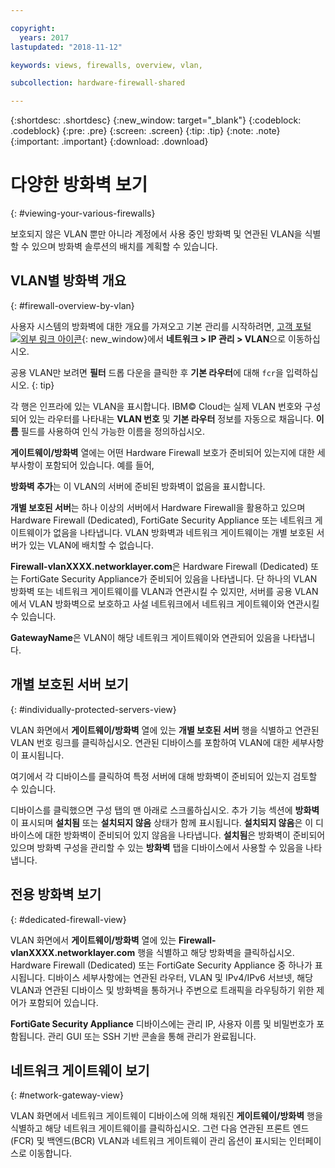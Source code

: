 ```yaml
---

copyright:
  years: 2017
lastupdated: "2018-11-12"

keywords: views, firewalls, overview, vlan,

subcollection: hardware-firewall-shared

---
```


{:shortdesc: .shortdesc}
{:new_window: target="_blank"}
{:codeblock: .codeblock}
{:pre: .pre}
{:screen: .screen}
{:tip: .tip}
{:note: .note}
{:important: .important}
{:download: .download}

# 다양한 방화벽 보기
{: #viewing-your-various-firewalls}

보호되지 않은 VLAN 뿐만 아니라 계정에서 사용 중인 방화벽 및 연관된 VLAN을 식별할 수 있으며 방화벽 솔루션의 배치를 계획할 수 있습니다.

## VLAN별 방화벽 개요
{: #firewall-overview-by-vlan}

사용자 시스템의 방화벽에 대한 개요를 가져오고 기본 관리를 시작하려면, [고객 포털 ![외부 링크 아이콘](../../icons/launch-glyph.svg "외부 링크 아이콘")](https://control.softlayer.com/){: new_window}에서 **네트워크 > IP 관리 > VLAN**으로 이동하십시오.

공용 VLAN만 보려면 **필터** 드롭 다운을 클릭한 후 **기본 라우터**에 대해 `fcr`을 입력하십시오.
{: tip}

각 행은 인프라에 있는 VLAN을 표시합니다. IBM© Cloud는 실제 VLAN 번호와 구성되어 있는 라우터를 나타내는 **VLAN 번호** 및 **기본 라우터** 정보를 자동으로 채웁니다. **이름** 필드를 사용하여 인식 가능한 이름을 정의하십시오.

**게이트웨이/방화벽** 열에는 어떤 Hardware Firewall 보호가 준비되어 있는지에 대한 세부사항이 포함되어 있습니다. 예를 들어,

**방화벽 추가**는 이 VLAN의 서버에 준비된 방화벽이 없음을 표시합니다.

**개별 보호된 서버**는 하나 이상의 서버에서 Hardware Firewall을 활용하고 있으며 Hardware Firewall (Dedicated), FortiGate Security Appliance 또는 네트워크 게이트웨이가 없음을 나타냅니다. VLAN 방화벽과 네트워크 게이트웨이는 개별 보호된 서버가 있는 VLAN에 배치할 수 없습니다.

**Firewall-vlanXXXX.networklayer.com**은 Hardware Firewall (Dedicated) 또는 FortiGate Security Appliance가 준비되어 있음을 나타냅니다. 단 하나의 VLAN 방화벽 또는 네트워크 게이트웨이를 VLAN과 연관시킬 수 있지만, 서버를 공용 VLAN에서 VLAN 방화벽으로 보호하고 사설 네트워크에서 네트워크 게이트웨이와 연관시킬 수 있습니다.

**GatewayName**은 VLAN이 해당 네트워크 게이트웨이와 연관되어 있음을 나타냅니다.

## 개별 보호된 서버 보기
{: #individually-protected-servers-view}

VLAN 화면에서 **게이트웨이/방화벽** 열에 있는 **개별 보호된 서버** 행을 식별하고 연관된 VLAN 번호 링크를 클릭하십시오. 연관된 디바이스를 포함하여 VLAN에 대한 세부사항이 표시됩니다.

여기에서 각 디바이스를 클릭하여 특정 서버에 대해 방화벽이 준비되어 있는지 검토할 수 있습니다.

디바이스를 클릭했으면 구성 탭의 맨 아래로 스크롤하십시오. 추가 기능 섹션에 **방화벽**이 표시되며 **설치됨** 또는 **설치되지 않음** 상태가 함께 표시됩니다. **설치되지 않음**은 이 디바이스에 대한 방화벽이 준비되어 있지 않음을 나타냅니다. **설치됨**은 방화벽이 준비되어 있으며 방화벽 구성을 관리할 수 있는 **방화벽** 탭을 디바이스에서 사용할 수 있음을 나타냅니다.

## 전용 방화벽 보기
{: #dedicated-firewall-view}

VLAN 화면에서 **게이트웨이/방화벽** 열에 있는 **Firewall-vlanXXXX.networklayer.com** 행을 식별하고 해당 방화벽을 클릭하십시오. Hardware Firewall (Dedicated) 또는 FortiGate Security Appliance 중 하나가 표시됩니다. 디바이스 세부사항에는 연관된 라우터, VLAN 및 IPv4/IPv6 서브넷, 해당 VLAN과 연관된 디바이스 및 방화벽을 통하거나 주변으로 트래픽을 라우팅하기 위한 제어가 포함되어 있습니다.

**FortiGate Security Appliance** 디바이스에는 관리 IP, 사용자 이름 및 비밀번호가 포함됩니다.  관리 GUI 또는 SSH 기반 콘솔을 통해 관리가 완료됩니다.

## 네트워크 게이트웨이 보기
{: #network-gateway-view}

VLAN 화면에서 네트워크 게이트웨이 디바이스에 의해 채워진 **게이트웨이/방화벽** 행을 식별하고 해당 네트워크 게이트웨이를 클릭하십시오. 그런 다음 연관된 프론트 엔드(FCR) 및 백엔드(BCR) VLAN과 네트워크 게이트웨이 관리 옵션이 표시되는 인터페이스로 이동합니다.
